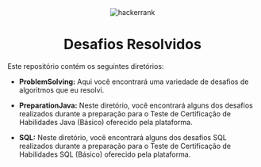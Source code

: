 <div align="center">
    <img alt="hackerrank" src="https://github.com/lariandrade/hackerrank-solutions/assets/44838761/563dcdf7-d062-47a5-af51-f51246e34c33">
    <h1>Desafios Resolvidos</h1>
</div>

Este repositório contém os seguintes diretórios:

- **ProblemSolving:** Aqui você encontrará uma variedade de desafios de algoritmos que eu resolvi.
  
- **PreparationJava:** Neste diretório, você encontrará alguns dos desafios realizados durante a preparação para o Teste de Certificação de Habilidades Java (Básico) oferecido pela plataforma.

- **SQL:** Neste diretório, você encontrará alguns dos desafios SQL realizados durante a preparação para o Teste de Certificação de Habilidades SQL (Básico) oferecido pela plataforma.

